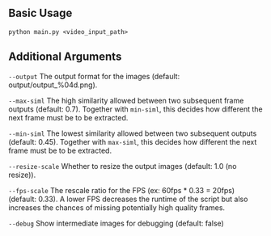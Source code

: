 ## Basic Usage
`python main.py <video_input_path>`

## Additional Arguments
`--output`
The output format for the images (default: output/output_%04d.png).

`--max-siml`
The high similarity allowed between two subsequent frame outputs (default: 0.7). Together with `min-siml`, this decides how different the next frame must be to be extracted.

`--min-siml`
The lowest similarity allowed between two subsequent outputs (default: 0.45). Together with `max-siml`, this decides how different the next frame must be to be extracted.

`--resize-scale`
Whether to resize the output images (default: 1.0 (no resize)).

`--fps-scale`
The rescale ratio for the FPS (ex: 60fps * 0.33 = 20fps) (default: 0.33). A lower FPS decreases the runtime of the script but also increases the chances of missing potentially high quality frames.

`--debug`
Show intermediate images for debugging (default: false)

